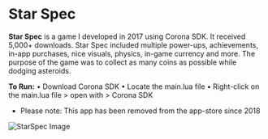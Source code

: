 # Star Spec

**Star Spec** is a game I developed in 2017 using Corona SDK. It received 5,000+ downloads. Star Spec included multiple power-ups, achievements, in-app purchases, nice visuals, physics, in-game currency and more. The purpose of the game was to collect as many coins as possible while dodging asteroids.

**To Run:**
• Download Corona SDK
• Locate the main.lua file
• Right-click on the main.lua file > open with > Corona SDK

- Please note: This app has been removed from the app-store since 2018

![StarSpec Image](https://i.ibb.co/K6FJrzF/image.png)
